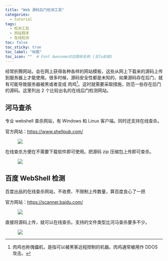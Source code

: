 ```yaml
---
title: "Web 源码后门检测工具"
categories:
  - tutorial
tags:
  - 检测工具
  - 网站程序
  - 在线检测
toc: false
toc_sticky: true
toc_label: "标题"
toc_icon: ""  # Font Awesome对应图标名称 (无fa前缀)	
---
```

经常折腾网站，会在网上获得各种各样的网站模板，这些从网上下载来的源码上传到服务器上才能使用。很多时候，源码安全性都是未知的，如果源码存在后门，就有可能导致服务器被黑或者变成 肉鸡[^1]。这时就需要采取措施，防范一些存在后门的源码。这里列出 2 个比较出名的在线后门检测网站。

## 河马查杀
专业 webshell 查杀网站，有 Windows 和 Linux 客户端。同时还支持在线查杀。

官方网站：<https://www.shellpub.com/>

<figure> <a href="https://cdn.jsdelivr.net/gh/sunete/imghost/img20200510092228.png"><img src="https://cdn.jsdelivr.net/gh/sunete/imghost/img20200510092228.png"></a> </figure>

在线查杀方便在不需要下载软件即可使用。把源码 zip 压缩包上传即可查杀。

<figure> <a href="https://cdn.jsdelivr.net/gh/sunete/imghost/img20200510092642.png"><img src="https://cdn.jsdelivr.net/gh/sunete/imghost/img20200510092642.png"></a> </figure>

## 百度 WebShell 检测
百度出品的在线查杀网站，不收费、不限制上传数量，算百度良心了一把

官方网站：<https://scanner.baidu.com/>

<figure> <a href="https://cdn.jsdelivr.net/gh/sunete/imghost/img20200510093516.png"><img src="https://cdn.jsdelivr.net/gh/sunete/imghost/img20200510093516.png"></a> </figure>

直接将源码上传，就可以在线查杀。支持的文件类型比河马查杀要多不少。

<figure> <a href="https://cdn.jsdelivr.net/gh/sunete/imghost/img20200510093952.png"><img src="https://cdn.jsdelivr.net/gh/sunete/imghost/img20200510093952.png"></a> </figure>

[^1]: 肉鸡也称傀儡机，是指可以被黑客远程控制的机器。肉鸡通常被用作 DDOS 攻击。